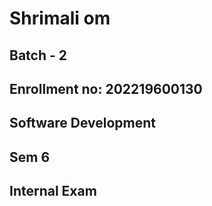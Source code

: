 # Shrimali om
## Batch - 2
## Enrollment no: 202219600130
## Software Development
## Sem 6
## Internal Exam 
